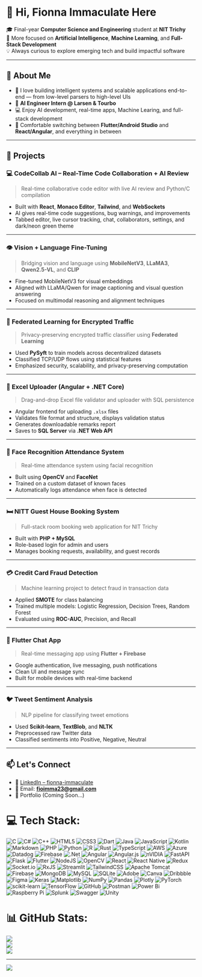 # 👋 Hi, Fionna Immaculate Here

🎓 Final-year **Computer Science and Engineering** student at **NIT Trichy**  
🧠 More focused on **Artificial Intelligence**, **Machine Learning**, and **Full-Stack Development**  
💡 Always curious to explore emerging tech and build impactful software

---

## 🔬 About Me

- 🧠 I love building intelligent systems and scalable applications end-to-end — from low-level parsers to high-level UIs  
- 🏢 **AI Engineer Intern @ Larsen & Tourbo**   
- 💻 Enjoy AI development, real-time apps, Machine Learing, and full-stack development
- 🧵 Comfortable switching between **Flutter/Android Studio** and **React/Angular**, and everything in between

---

## 🚀 Projects

### 💻 CodeCollab AI – Real-Time Code Collaboration + AI Review  
> Real-time collaborative code editor with live AI review and Python/C compilation

- Built with **React**, **Monaco Editor**, **Tailwind**, and **WebSockets**  
- AI gives real-time code suggestions, bug warnings, and improvements  
- Tabbed editor, live cursor tracking, chat, collaborators, settings, and dark/neon green theme  

---

### 👁️ Vision + Language Fine-Tuning  
> Bridging vision and language using **MobileNetV3**, **LLaMA3**, **Qwen2.5-VL**, and **CLIP**

- Fine-tuned MobileNetV3 for visual embeddings  
- Aligned with LLaMA/Qwen for image captioning and visual question answering  
- Focused on multimodal reasoning and alignment techniques

---

### 🔐 Federated Learning for Encrypted Traffic  
> Privacy-preserving encrypted traffic classifier using **Federated Learning**

- Used **PySyft** to train models across decentralized datasets  
- Classified TCP/UDP flows using statistical features  
- Emphasized security, scalability, and privacy-preserving computation

---

### 📁 Excel Uploader (Angular + .NET Core)  
> Drag-and-drop Excel file validator and uploader with SQL persistence

- Angular frontend for uploading `.xlsx` files  
- Validates file format and structure, displays validation status  
- Generates downloadable remarks report  
- Saves to **SQL Server** via **.NET Web API**

---

### 📸 Face Recognition Attendance System  
> Real-time attendance system using facial recognition

- Built using **OpenCV** and **FaceNet**  
- Trained on a custom dataset of known faces  
- Automatically logs attendance when face is detected

---

### 🛏️ NITT Guest House Booking System  
> Full-stack room booking web application for NIT Trichy

- Built with **PHP + MySQL**  
- Role-based login for admin and users  
- Manages booking requests, availability, and guest records

---

### 💳 Credit Card Fraud Detection  
> Machine learning project to detect fraud in transaction data

- Applied **SMOTE** for class balancing  
- Trained multiple models: Logistic Regression, Decision Trees, Random Forest  
- Evaluated using **ROC-AUC**, Precision, and Recall

---

### 💬 Flutter Chat App  
> Real-time messaging app using **Flutter + Firebase**

- Google authentication, live messaging, push notifications  
- Clean UI and message sync  
- Built for mobile devices with real-time backend

---

### 🐦 Tweet Sentiment Analysis  
> NLP pipeline for classifying tweet emotions

- Used **Scikit-learn**, **TextBlob**, and **NLTK**  
- Preprocessed raw Twitter data  
- Classified sentiments into Positive, Negative, Neutral

---

## 📫 Let's Connect

- 🔗 [LinkedIn – fionna-immaculate](https://www.linkedin.com/in/fionna-immaculate/)  
- 📧 Email: **fioimma23@gmail.com**  
- 💼 Portfolio (Coming Soon...)



# 💻 Tech Stack:
![C](https://img.shields.io/badge/c-%2300599C.svg?style=for-the-badge&logo=c&logoColor=white) ![C#](https://img.shields.io/badge/c%23-%23239120.svg?style=for-the-badge&logo=csharp&logoColor=white) ![C++](https://img.shields.io/badge/c++-%2300599C.svg?style=for-the-badge&logo=c%2B%2B&logoColor=white) ![HTML5](https://img.shields.io/badge/html5-%23E34F26.svg?style=for-the-badge&logo=html5&logoColor=white) ![CSS3](https://img.shields.io/badge/css3-%231572B6.svg?style=for-the-badge&logo=css3&logoColor=white) ![Dart](https://img.shields.io/badge/dart-%230175C2.svg?style=for-the-badge&logo=dart&logoColor=white) ![Java](https://img.shields.io/badge/java-%23ED8B00.svg?style=for-the-badge&logo=openjdk&logoColor=white) ![JavaScript](https://img.shields.io/badge/javascript-%23323330.svg?style=for-the-badge&logo=javascript&logoColor=%23F7DF1E) ![Kotlin](https://img.shields.io/badge/kotlin-%237F52FF.svg?style=for-the-badge&logo=kotlin&logoColor=white) ![Markdown](https://img.shields.io/badge/markdown-%23000000.svg?style=for-the-badge&logo=markdown&logoColor=white) ![PHP](https://img.shields.io/badge/php-%23777BB4.svg?style=for-the-badge&logo=php&logoColor=white) ![Python](https://img.shields.io/badge/python-3670A0?style=for-the-badge&logo=python&logoColor=ffdd54) ![R](https://img.shields.io/badge/r-%23276DC3.svg?style=for-the-badge&logo=r&logoColor=white) ![Rust](https://img.shields.io/badge/rust-%23000000.svg?style=for-the-badge&logo=rust&logoColor=white) ![TypeScript](https://img.shields.io/badge/typescript-%23007ACC.svg?style=for-the-badge&logo=typescript&logoColor=white) ![AWS](https://img.shields.io/badge/AWS-%23FF9900.svg?style=for-the-badge&logo=amazon-aws&logoColor=white) ![Azure](https://img.shields.io/badge/azure-%230072C6.svg?style=for-the-badge&logo=microsoftazure&logoColor=white) ![Datadog](https://img.shields.io/badge/datadog-%23632CA6.svg?style=for-the-badge&logo=datadog&logoColor=white) ![Firebase](https://img.shields.io/badge/firebase-%23039BE5.svg?style=for-the-badge&logo=firebase) ![.Net](https://img.shields.io/badge/.NET-5C2D91?style=for-the-badge&logo=.net&logoColor=white) ![Angular](https://img.shields.io/badge/angular-%23DD0031.svg?style=for-the-badge&logo=angular&logoColor=white) ![Angular.js](https://img.shields.io/badge/angular.js-%23E23237.svg?style=for-the-badge&logo=angularjs&logoColor=white) ![nVIDIA](https://img.shields.io/badge/cuda-000000.svg?style=for-the-badge&logo=nVIDIA&logoColor=green) ![FastAPI](https://img.shields.io/badge/FastAPI-005571?style=for-the-badge&logo=fastapi) ![Flask](https://img.shields.io/badge/flask-%23000.svg?style=for-the-badge&logo=flask&logoColor=white) ![Flutter](https://img.shields.io/badge/Flutter-%2302569B.svg?style=for-the-badge&logo=Flutter&logoColor=white) ![NodeJS](https://img.shields.io/badge/node.js-6DA55F?style=for-the-badge&logo=node.js&logoColor=white) ![OpenCV](https://img.shields.io/badge/opencv-%23white.svg?style=for-the-badge&logo=opencv&logoColor=white) ![React](https://img.shields.io/badge/react-%2320232a.svg?style=for-the-badge&logo=react&logoColor=%2361DAFB) ![React Native](https://img.shields.io/badge/react_native-%2320232a.svg?style=for-the-badge&logo=react&logoColor=%2361DAFB) ![Redux](https://img.shields.io/badge/redux-%23593d88.svg?style=for-the-badge&logo=redux&logoColor=white) ![Socket.io](https://img.shields.io/badge/Socket.io-black?style=for-the-badge&logo=socket.io&badgeColor=010101) ![RxJS](https://img.shields.io/badge/rxjs-%23B7178C.svg?style=for-the-badge&logo=reactivex&logoColor=white) ![Streamlit](https://img.shields.io/badge/Streamlit-%23FE4B4B.svg?style=for-the-badge&logo=streamlit&logoColor=white) ![TailwindCSS](https://img.shields.io/badge/tailwindcss-%2338B2AC.svg?style=for-the-badge&logo=tailwind-css&logoColor=white) ![Apache Tomcat](https://img.shields.io/badge/apache%20tomcat-%23F8DC75.svg?style=for-the-badge&logo=apache-tomcat&logoColor=black) ![Firebase](https://img.shields.io/badge/firebase-a08021?style=for-the-badge&logo=firebase&logoColor=ffcd34) ![MongoDB](https://img.shields.io/badge/MongoDB-%234ea94b.svg?style=for-the-badge&logo=mongodb&logoColor=white) ![MySQL](https://img.shields.io/badge/mysql-4479A1.svg?style=for-the-badge&logo=mysql&logoColor=white) ![SQLite](https://img.shields.io/badge/sqlite-%2307405e.svg?style=for-the-badge&logo=sqlite&logoColor=white) ![Adobe](https://img.shields.io/badge/adobe-%23FF0000.svg?style=for-the-badge&logo=adobe&logoColor=white) ![Canva](https://img.shields.io/badge/Canva-%2300C4CC.svg?style=for-the-badge&logo=Canva&logoColor=white) ![Dribbble](https://img.shields.io/badge/Dribbble-EA4C89?style=for-the-badge&logo=dribbble&logoColor=white) ![Figma](https://img.shields.io/badge/figma-%23F24E1E.svg?style=for-the-badge&logo=figma&logoColor=white) ![Keras](https://img.shields.io/badge/Keras-%23D00000.svg?style=for-the-badge&logo=Keras&logoColor=white) ![Matplotlib](https://img.shields.io/badge/Matplotlib-%23ffffff.svg?style=for-the-badge&logo=Matplotlib&logoColor=black) ![NumPy](https://img.shields.io/badge/numpy-%23013243.svg?style=for-the-badge&logo=numpy&logoColor=white) ![Pandas](https://img.shields.io/badge/pandas-%23150458.svg?style=for-the-badge&logo=pandas&logoColor=white) ![Plotly](https://img.shields.io/badge/Plotly-%233F4F75.svg?style=for-the-badge&logo=plotly&logoColor=white) ![PyTorch](https://img.shields.io/badge/PyTorch-%23EE4C2C.svg?style=for-the-badge&logo=PyTorch&logoColor=white) ![scikit-learn](https://img.shields.io/badge/scikit--learn-%23F7931E.svg?style=for-the-badge&logo=scikit-learn&logoColor=white) ![TensorFlow](https://img.shields.io/badge/TensorFlow-%23FF6F00.svg?style=for-the-badge&logo=TensorFlow&logoColor=white) ![GitHub](https://img.shields.io/badge/github-%23121011.svg?style=for-the-badge&logo=github&logoColor=white) ![Postman](https://img.shields.io/badge/Postman-FF6C37?style=for-the-badge&logo=postman&logoColor=white) ![Power Bi](https://img.shields.io/badge/power_bi-F2C811?style=for-the-badge&logo=powerbi&logoColor=black) ![Raspberry Pi](https://img.shields.io/badge/-Raspberry_Pi-C51A4A?style=for-the-badge&logo=Raspberry-Pi) ![Splunk](https://img.shields.io/badge/splunk-%23000000.svg?style=for-the-badge&logo=splunk&logoColor=white) ![Swagger](https://img.shields.io/badge/-Swagger-%23Clojure?style=for-the-badge&logo=swagger&logoColor=white) ![Unity](https://img.shields.io/badge/unity-%23000000.svg?style=for-the-badge&logo=unity&logoColor=white)
# 📊 GitHub Stats:
![](https://github-readme-stats.vercel.app/api?username=fioimma-23&theme=merko&hide_border=false&include_all_commits=false&count_private=false)<br/>
![](https://nirzak-streak-stats.vercel.app/?user=fioimma-23&theme=merko&hide_border=false)<br/>
![](https://github-readme-stats.vercel.app/api/top-langs/?username=fioimma-23&theme=merko&hide_border=false&include_all_commits=false&count_private=false&layout=compact)

---
[![](https://visitcount.itsvg.in/api?id=fioimma-23&icon=0&color=0)](https://visitcount.itsvg.in)

<!-- Proudly created with GPRM ( https://gprm.itsvg.in ) -->
